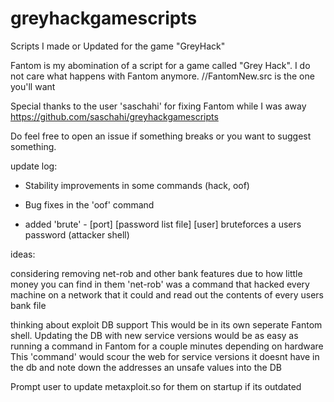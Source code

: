 # greyhackgamescripts
Scripts I made or Updated for the game "GreyHack"

Fantom is my abomination of a script for a game called "Grey Hack". I do not care what happens with Fantom anymore.
//FantomNew.src is the one you'll want

Special thanks to the user 'saschahi' for fixing Fantom while I was away
https://github.com/saschahi/greyhackgamescripts



Do feel free to open an issue if something breaks or you want to suggest something.



update log:
 - Stability improvements in some commands (hack, oof)

 - Bug fixes in the 'oof' command

 - added 'brute' - [port] [password list file] [user] bruteforces a users password (attacker shell)



ideas:

considering removing net-rob and other bank features due to how little money you can find in them
'net-rob' was a command that hacked every machine on a network that it could and read out the contents of every users bank file

thinking about exploit DB support
This would be in its own seperate Fantom shell.
Updating the DB with new service versions would be as easy as running a command in Fantom for a couple minutes depending on hardware
This 'command' would scour the web for service versions it doesnt have in the db and note down the addresses an unsafe values into the DB

Prompt user to update metaxploit.so for them on startup if its outdated





